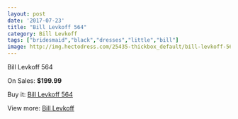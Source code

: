 ```yaml
---
layout: post
date: '2017-07-23'
title: "Bill Levkoff 564"
category: Bill Levkoff
tags: ["bridesmaid","black","dresses","little","bill"]
image: http://img.hectodress.com/25435-thickbox_default/bill-levkoff-564.jpg
---
```

Bill Levkoff 564

On Sales: **$199.99**
<a href="https://www.hectodress.com/bill-levkoff/11764-bill-levkoff-564.html"><amp-img layout="responsive" width="600" height="600" src="//img.hectodress.com/25435-thickbox_default/bill-levkoff-564.jpg" alt="Bill Levkoff 564 0" /></a>

Buy it: [Bill Levkoff 564](https://www.hectodress.com/bill-levkoff/11764-bill-levkoff-564.html "Bill Levkoff 564")

View more: [Bill Levkoff](https://www.hectodress.com/184-bill-levkoff "Bill Levkoff")